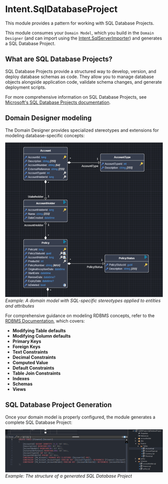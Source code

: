 # Intent.SqlDatabaseProject

This module provides a pattern for working with SQL Database Projects.

This module consumes your `Domain Model`, which you build in the `Domain Designer` (and can import using the [Intent.SqlServerImporter](https://docs.intentarchitect.com/articles/modules-dotnet/intent-sqlserverimporter/intent-sqlserverimporter.html)) and generates a SQL Database Project.

## What are SQL Database Projects?

SQL Database Projects provide a structured way to develop, version, and deploy database schemas as code. They allow you to manage database objects alongside application code, validate schema changes, and generate deployment scripts.

For more comprehensive information on SQL Database Projects, see [Microsoft's SQL Database Projects documentation](https://learn.microsoft.com/en-us/sql/tools/sql-database-projects/get-started).

## Domain Designer modeling

The Domain Designer provides specialized stereotypes and extensions for modeling database-specific concepts:

![SQL DB Project Domain Model](images/sql-db-project-domain-model.png)
*Example: A domain model with SQL-specific stereotypes applied to entities and attributes*

For comprehensive guidance on modeling RDBMS concepts, refer to the [RDBMS Documentation](https://docs.intentarchitect.com/articles/modules-common/intent-metadata-rdbms/intent-metadata-rdbms.html), which covers:

* **Modifying Table defaults**
* **Modifying Column defaults**
* **Primary Keys**
* **Foreign Keys**
* **Text Constraints**
* **Decimal Constraints**
* **Computed Value**
* **Default Constraints**
* **Table Join Constraints**
* **Indexes**
* **Schemas**
* **Views**

## SQL Database Project Generation

Once your domain model is properly configured, the module generates a complete SQL Database Project:

![Generated SQL DB Project](images/sql-db-project-generated.png)
*Example: The structure of a generated SQL Database Project*

